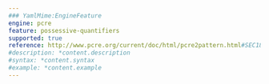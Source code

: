 ```yaml
---
### YamlMime:EngineFeature
engine: pcre
feature: possessive-quantifiers
supported: true
reference: http://www.pcre.org/current/doc/html/pcre2pattern.html#SEC18
#description: *content.description
#syntax: *content.syntax
#example: *content.example
---
```

